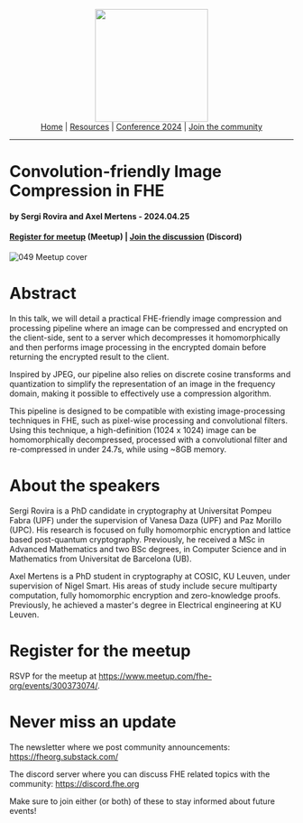 <!-- Main header navigation -->
<p align="center">
  <img width="200" src="https://user-images.githubusercontent.com/5758427/180978488-db825482-5a58-4c7c-9589-c494a6f0be04.png"><br/>
  <a href="https://fhe-org.github.io">Home</a> | <a href="https://fhe-org.github.io/resources">Resources</a> | <a href="https://fhe-org.github.io/conferences/conference-2024/">Conference 2024</a> | <a href="https://fhe-org.github.io/community">Join the community</a>
</p>
<hr/>
<!-- /Main header navigation -->


# Convolution-friendly Image Compression in FHE
#### by Sergi Rovira and Axel Mertens - 2024.04.25
#### <a href="https://www.meetup.com/fhe-org/events/300373074/">Register for meetup</a> (Meetup) | <a href="https://discord.fhe.org">Join the discussion</a> (Discord)

![049 Meetup cover](https://github.com/FHE-org/fhe-org.github.io/assets/37557436/63b8407e-1d87-4fd7-97ab-ff6e46569fb5)


# Abstract

In this talk, we will detail a practical FHE-friendly image compression and processing pipeline where an image can be compressed and encrypted on the client-side, sent to a server which decompresses it homomorphically and then performs image processing in the encrypted domain before returning the encrypted result to the client.

Inspired by JPEG, our pipeline also relies on discrete cosine transforms and quantization to simplify the representation of an image in the frequency domain, making it possible to effectively use a compression algorithm.

This pipeline is designed to be compatible with existing image-processing techniques in FHE, such as pixel-wise processing and convolutional filters. Using this technique, a high-definition (1024 x 1024) image can be homomorphically decompressed, processed with a convolutional filter and re-compressed in under 24.7s, while using ~8GB memory.


# About the speakers

Sergi Rovira is a PhD candidate in cryptography at Universitat Pompeu Fabra (UPF) under the supervision of Vanesa Daza (UPF) and Paz Morillo (UPC). His research is focused on fully homomorphic encryption and lattice based post-quantum cryptography. Previously, he received a MSc in Advanced Mathematics and two BSc degrees, in Computer Science and in Mathematics from Universitat de Barcelona (UB).

Axel Mertens is a PhD student in cryptography at COSIC, KU Leuven, under supervision of Nigel Smart. His areas of study include secure multiparty computation, fully homomorphic encryption and zero-knowledge proofs. Previously, he achieved a master's degree in Electrical engineering at KU Leuven.

# Register for the meetup

RSVP for the meetup at <a href="https://www.meetup.com/fhe-org/events/300373074/">https://www.meetup.com/fhe-org/events/300373074/</a>.

# Never miss an update

The newsletter where we post community announcements: https://fheorg.substack.com/

The discord server where you can discuss FHE related topics with the community: https://discord.fhe.org

Make sure to join either (or both) of these to stay informed about future events!
